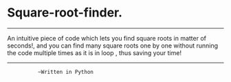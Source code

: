 # Square-root-finder.
________________________________
An intuitive piece of code which lets you find square roots in matter of seconds!, and you can find many square roots one by one 
without running the code multiple times as it is in loop , thus saving your time!
________________________________
              ~Written in Python
